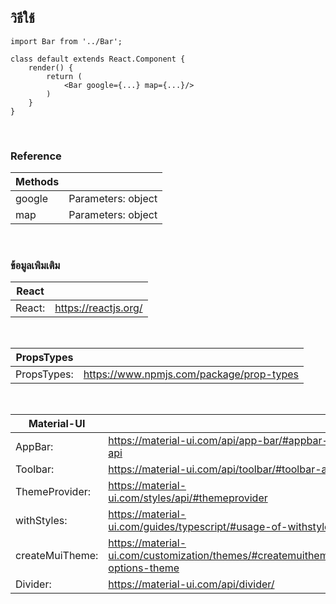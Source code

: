 ## วิธีใช้ 

```
import Bar from '../Bar';

class default extends React.Component {
    render() {
        return (
            <Bar google={...} map={...}/>
        )
    }
}
```
<br>

### Reference

| Methods ||
|---------|:-----------:|
| google  | Parameters: object |
| map  | Parameters: object |

<br>

### ข้อมูลเพิมเติม 

| React | |
| -----| --- |
| React: | https://reactjs.org/ |

<br>

| PropsTypes | |
| ---------- | --- |
| PropsTypes: | https://www.npmjs.com/package/prop-types |

<br>

| Material-UI | |
|------- | -----------------------------------|
| AppBar: | https://material-ui.com/api/app-bar/#appbar-api |
| Toolbar: | https://material-ui.com/api/toolbar/#toolbar-api |
| ThemeProvider: | https://material-ui.com/styles/api/#themeprovider |
| withStyles: | https://material-ui.com/guides/typescript/#usage-of-withstyles |
| createMuiTheme: | https://material-ui.com/customization/themes/#createmuitheme-options-theme | 
| Divider: | https://material-ui.com/api/divider/ |


